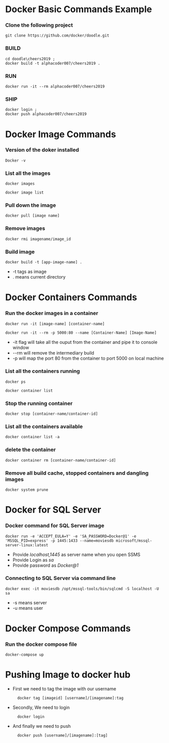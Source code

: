 Docker Basic Commands Example
===================================

### Clone the following project 

	git clone https://github.com/docker/doodle.git

### BUILD 

	cd doodle\cheers2019 ; 
	docker build -t alphacoder007/cheers2019 .

### RUN 

	docker run -it --rm alphacoder007/cheers2019


### SHIP

	docker login ; 
	docker push alphacoder007/cheers2019


Docker Image Commands 
========================

### Version of the doker installed

	Docker -v

### List all the images

	docker images

	docker image list

### Pull down the image

	docker pull [image name] 

### Remove images

	docker rmi imagename/image_id 

### Build image

	docker build -t [app-image-name] . 

- -t tags as image
- . means current directory

Docker Containers Commands 
===========================

### Run the docker images in a container

	docker run -it [image-name] [container-name] 

	docker run -it --rm -p 5000:80 --name [Container-Name] [Image-Name]

- -it flag will take all the ouput from the container and pipe it to console window
- --rm will remove the intermediary build
- -p will map the port 80 from the container to port 5000 on local machine  

### List all the containers running
	
	docker ps

	docker container list

### Stop the running container
	
	docker stop [container-name/container-id]
	
### List all the containers available

	docker container list -a

### delete the container 

	docker container rm [container-name/container-id]

### Remove all build cache, stopped containers and dangling images 

	docker system prune

Docker for SQL Server 
=====================================

### Docker command for SQL Server image 

	docker run -e 'ACCEPT_EULA=Y' -e 'SA_PASSWORD=Docker@1' -e 'MSSQL_PID=express' -p 1445:1433 --name=moviesdb microsoft/mssql-server-linux:latest

- Provide _localhost,1445_ as server name when you open SSMS
- Provide Login as _sa_
- Provide password as  _Docker@1_

### Connecting to SQL Server via command line

	docker exec -it moviesdb /opt/mssql-tools/bin/sqlcmd -S localhost -U sa

- -s means server
- -u means user

Docker Compose Commands
==============================

### Run the docker compose file
	
	docker-compose up


Pushing Image to docker hub
=================================

- First we need to tag the image with our username 

		docker tag [imageid] [username]/[imagename]:tag

- Secondly, We need to login  

		docker login

- And finally we need to push 

		docker push [username]/[imagename]:[tag]








 